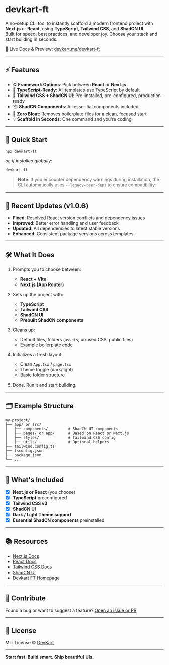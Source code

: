 # devkart-ft

A no-setup CLI tool to instantly scaffold a modern frontend project with **Next.js** or **React**, using **TypeScript**, **Tailwind CSS**, and **ShadCN UI**.  
Built for speed, best practices, and developer joy. Choose your stack and start building in seconds.

🔗 Live Docs & Preview: [devkart.me/devkart-ft](https://devkart.me/devkart-ft)

---

## ⚡ Features

- ⚙️ **Framework Options**: Pick between **React** or **Next.js**
- 🧠 **TypeScript-Ready**: All templates use TypeScript by default
- 🎨 **Tailwind CSS + ShadCN UI**: Pre-installed, pre-configured, production-ready
- 📦 **ShadCN Components**: All essential components included
- 🧼 **Zero Bloat**: Removes boilerplate files for a clean, focused start
- 💡 **Scaffold in Seconds**: One command and you're coding

---

## 🚀 Quick Start

```bash
npx devkart-ft
```

*or, if installed globally:*

```bash
devkart-ft
```

> **Note**: If you encounter dependency warnings during installation, the CLI automatically uses `--legacy-peer-deps` to ensure compatibility.

---

## 🔧 Recent Updates (v1.0.6)

- **Fixed**: Resolved React version conflicts and dependency issues
- **Improved**: Better error handling and user feedback
- **Updated**: All dependencies to latest stable versions
- **Enhanced**: Consistent package versions across templates

---

## 🛠️ What It Does

1. Prompts you to choose between:

   - **React + Vite**
   - **Next.js (App Router)**

2. Sets up the project with:

   - **TypeScript**
   - **Tailwind CSS**
   - **ShadCN UI**
   - **Prebuilt ShadCN components**

3. Cleans up:

   - Default files, folders (`assets`, unused CSS, public files)
   - Example boilerplate code

4. Initializes a fresh layout:

   - Clean `App.tsx` / `page.tsx`
   - Theme toggle (dark/light)
   - Basic folder structure

5. Done. Run it and start building.

---

## 🗂 Example Structure

```text
my-project/
├── app/ or src/
│   ├── components/         # ShadCN UI components
│   ├── pages/ or app/      # Based on React or Next.js
│   ├── styles/             # Tailwind CSS config
│   ├── utils/              # Optional helpers
├── tailwind.config.ts
├── tsconfig.json
├── package.json
└── ...
```

---

## 🎨 What's Included

- [x] **Next.js or React** (you choose)
- [x] **TypeScript** preconfigured
- [x] **Tailwind CSS v3**
- [x] **ShadCN UI**
- [x] **Dark / Light Theme support**
- [x] **Essential ShadCN components** preinstalled

---

## 📚 Resources

- [Next.js Docs](https://nextjs.org/docs)
- [React Docs](https://react.dev/learn)
- [Tailwind CSS Docs](https://tailwindcss.com/docs)
- [ShadCN UI](https://ui.shadcn.dev/)
- [Devkart FT Homepage](https://devkart.me/devkart-ft)

---

## 🙌 Contribute

Found a bug or want to suggest a feature?
[Open an issue or PR](https://github.com/dev-kart/devkart-ft)

---

## 📄 License

MIT License
© [DevKart](https://github.com/dev-kart/devkart-ft/blob/main/LICENSE)

---

**Start fast. Build smart. Ship beautiful UIs.**
